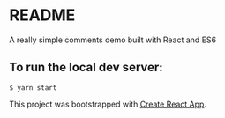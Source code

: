 # README

A really simple comments demo built with React and ES6

## To run the local dev server:
```
$ yarn start
```

This project was bootstrapped with [Create React App](https://github.com/facebookincubator/create-react-app).
